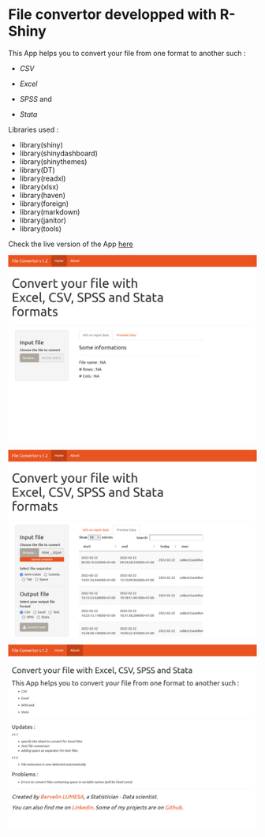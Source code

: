 
# File convertor developped with R-Shiny

This App helps you to convert your file from one format to another such :

- *CSV*

- *Excel*

- *SPSS* and 

- *Stata*

Libraries used :
- library(shiny)
- library(shinydashboard)
- library(shinythemes)
- library(DT)
- library(readxl)
- library(xlsx)
- library(haven)
- library(foreign)
- library(markdown)
- library(janitor)
- library(tools)

Check the live version of the App [here](https://bervelin.shinyapps.io/file_convertor/)

![fdfdfdf](https://github.com/bervelin-lumesa/Shiny-Web-Apps-dashboards/blob/main/file_convertor/image-1.png)



![fdfdfdf](https://github.com/bervelin-lumesa/Shiny-Web-Apps-dashboards/blob/main/file_convertor/image-2.png)



![fdfdfdf](https://github.com/bervelin-lumesa/Shiny-Web-Apps-dashboards/blob/main/file_convertor/image-3.png)
